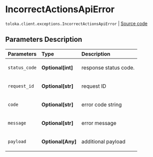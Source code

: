 # IncorrectActionsApiError
`toloka.client.exceptions.IncorrectActionsApiError` | [Source code](https://github.com/Toloka/toloka-kit/blob/v1.1.0.post1/src/client/exceptions.py#L138)

## Parameters Description

| Parameters | Type | Description |
| :----------| :----| :-----------|
`status_code`|**Optional\[int\]**|<p>response status code.</p>
`request_id`|**Optional\[str\]**|<p>request ID</p>
`code`|**Optional\[str\]**|<p>error code string</p>
`message`|**Optional\[str\]**|<p>error message</p>
`payload`|**Optional\[Any\]**|<p>additional payload</p>
